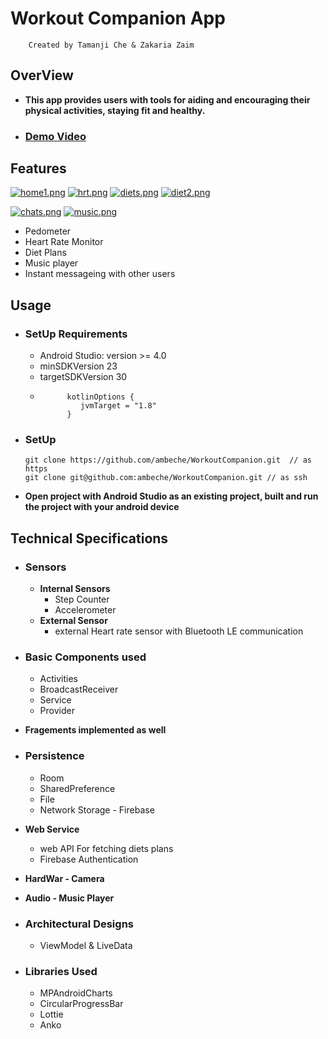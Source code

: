 # Workout Companion App
        Created by Tamanji Che & Zakaria Zaim
## OverView
* **This app provides users with tools for aiding and encouraging their physical activities, staying fit and healthy.**
* ### [Demo Video]()
## Features
[![home1.png](https://i.postimg.cc/HxWKfXzK/home1.png)](https://postimg.cc/VSTDtS3B) [![hrt.png](https://i.postimg.cc/nzksLbvr/hrt.png)](https://postimg.cc/ZBWYfQsz) [![diets.png](https://i.postimg.cc/7PjpsGvH/diets.png)](https://postimg.cc/LhBChs6w) [![diet2.png](https://i.postimg.cc/NFZ2386k/diet2.png)](https://postimg.cc/PvzqZwFC)

 [![chats.png](https://i.postimg.cc/jq6VLqwZ/chats.png)](https://postimg.cc/yWNpGHTZ) [![music.png](https://i.postimg.cc/506Rp1nQ/music.png)](https://postimg.cc/jwYcSVVR)

* Pedometer
* Heart Rate Monitor
* Diet Plans
* Music player
* Instant messageing with other users

## Usage
* ### SetUp Requirements
    * Android Studio: version >= 4.0
    * minSDKVersion 23
    * targetSDKVersion 30
    *           kotlinOptions {
                   jvmTarget = "1.8"
                }
* ### SetUp 
      git clone https://github.com/ambeche/WorkoutCompanion.git  // as https
      git clone git@github.com:ambeche/WorkoutCompanion.git // as ssh
* **Open project with Android Studio as an existing project, built and run the project with your android device**

## Technical Specifications
* ### Sensors
     * **Internal Sensors**
          * Step Counter
          * Accelerometer
     * **External Sensor**
          * external Heart rate sensor with Bluetooth LE communication

* ### Basic Components used
    * Activities
    * BroadcastReceiver
    * Service
    * Provider
* **Fragements implemented as well**
* ### Persistence
     * Room
     * SharedPreference
     * File
     * Network Storage - Firebase
* **Web Service**
     * web API For fetching diets plans
     * Firebase Authentication
* **HardWar - Camera**
* **Audio - Music Player**
* ### Architectural Designs
     * ViewModel & LiveData
* ### Libraries Used
     * MPAndroidCharts
     * CircularProgressBar
     * Lottie
     * Anko

